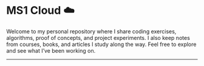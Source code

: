 # MS1 Cloud ☁️

Welcome to my personal repository where I share coding exercises, algorithms, proof of concepts, and project experiments. I also keep notes from courses, books, and articles I study along the way. Feel free to explore and see what I’ve been working on.

---

